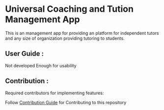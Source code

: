 # Universal Coaching and Tution Management App
This is an management app for providing an platform for independent tutors and any size of organization providing tutoring to students.
## User Guide :
Not developed Enough for usability

## Contribution :
Required contributors for  implementing features:

Follow [Contribution Guide](./Contribution%20Guide.md) for Contributing to this repository